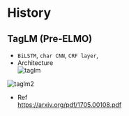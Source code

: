 # History

## TagLM (Pre-ELMO)
* `BiLSTM`, `char CNN`, `CRF layer`, 
* Architecture  
![taglm](https://user-images.githubusercontent.com/8428372/61204143-6e716880-a727-11e9-979a-eb550e6aed93.png)

![taglm2](https://user-images.githubusercontent.com/8428372/61204145-6f09ff00-a727-11e9-9922-2f7c046ececb.png)

* Ref  
https://arxiv.org/pdf/1705.00108.pdf  


